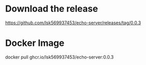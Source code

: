 # Download the release
https://github.com/lsk569937453/echo-server/releases/tag/0.0.3
# Docker Image
docker pull ghcr.io/lsk569937453/echo-server:0.0.3